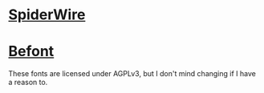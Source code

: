 # [SpiderWire](https://ErmineII.github.io/spiderwire.html)
# [Befont](https://ErmineII.github.io/befont.html)

These fonts are licensed under AGPLv3, but I don't mind changing if I have a reason to.
